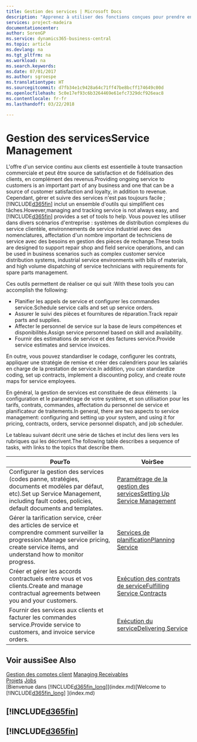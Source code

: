 ```yaml
---
title: Gestion des services | Microsoft Docs
description: "Apprenez à utiliser des fonctions conçues pour prendre en charge les opérations de l'atelier de réparation et du service clientèle."
services: project-madeira
documentationcenter: 
author: SorenGP
ms.service: dynamics365-business-central
ms.topic: article
ms.devlang: na
ms.tgt_pltfrm: na
ms.workload: na
ms.search.keywords: 
ms.date: 07/01/2017
ms.author: sgroespe
ms.translationtype: HT
ms.sourcegitcommit: d7fb34e1c9428a64c71ff47be8bcff174649c00d
ms.openlocfilehash: 5c0e17ef93c6b3264469e61efc7329dcf926eac8
ms.contentlocale: fr-fr
ms.lasthandoff: 03/22/2018

---
```

# <a name="service-management"></a><span data-ttu-id="39718-103">Gestion des services</span><span class="sxs-lookup"><span data-stu-id="39718-103">Service Management</span></span>
<span data-ttu-id="39718-104">L'offre d'un service continu aux clients est essentielle à toute transaction commerciale et peut être source de satisfaction et de fidélisation des clients, en complément des revenus.</span><span class="sxs-lookup"><span data-stu-id="39718-104">Providing ongoing service to customers is an important part of any business and one that can be a source of customer satisfaction and loyalty, in addition to revenue.</span></span> <span data-ttu-id="39718-105">Cependant, gérer et suivre des services n'est pas toujours facile ; [!INCLUDE[d365fin](includes/d365fin_md.md)] inclut un ensemble d'outils qui simplifient ces tâches.</span><span class="sxs-lookup"><span data-stu-id="39718-105">However,managing and tracking service is not always easy, and [!INCLUDE[d365fin](includes/d365fin_md.md)] provides a set of tools to help.</span></span> <span data-ttu-id="39718-106">Vous pouvez les utiliser dans divers scénarios d'entreprise : systèmes de distribution complexes du service clientèle, environnements de service industriel avec des nomenclatures, affectation d'un nombre important de techniciens de service avec des besoins en gestion des pièces de rechange.</span><span class="sxs-lookup"><span data-stu-id="39718-106">These tools are designed to support repair shop and field service operations, and can be used in business scenarios such as complex customer service distribution systems, industrial service environments with bills of materials, and high volume dispatching of service technicians with requirements for spare parts management.</span></span>  

 <span data-ttu-id="39718-107">Ces outils permettent de réaliser ce qui suit :</span><span class="sxs-lookup"><span data-stu-id="39718-107">With these tools you can accomplish the following:</span></span>  

* <span data-ttu-id="39718-108">Planifier les appels de service et configurer les commandes service.</span><span class="sxs-lookup"><span data-stu-id="39718-108">Schedule service calls and set up service orders.</span></span>  
* <span data-ttu-id="39718-109">Assurer le suivi des pièces et fournitures de réparation.</span><span class="sxs-lookup"><span data-stu-id="39718-109">Track repair parts and supplies.</span></span>  
* <span data-ttu-id="39718-110">Affecter le personnel de service sur la base de leurs compétences et disponibilités.</span><span class="sxs-lookup"><span data-stu-id="39718-110">Assign service personnel based on skill and availability.</span></span>  
* <span data-ttu-id="39718-111">Fournir des estimations de service et des factures service.</span><span class="sxs-lookup"><span data-stu-id="39718-111">Provide service estimates and service invoices.</span></span>  

<span data-ttu-id="39718-112">En outre, vous pouvez standardiser le codage, configurer les contrats, appliquer une stratégie de remise et créer des calendriers pour les salariés en charge de la prestation de service.</span><span class="sxs-lookup"><span data-stu-id="39718-112">In addition, you can standardize coding, set up contracts, implement a discounting policy, and create route maps for service employees.</span></span>  

<span data-ttu-id="39718-113">En général, la gestion de services est constituée de deux éléments : la configuration et le paramétrage de votre système, et son utilisation pour les tarifs, contrats, commandes, affectation du personnel de service et planificateur de traitements.</span><span class="sxs-lookup"><span data-stu-id="39718-113">In general, there are two aspects to service management: configuring and setting up your system, and using it for pricing, contracts, orders, service personnel dispatch, and job scheduler.</span></span>  

<span data-ttu-id="39718-114">Le tableau suivant décrit une série de tâches et inclut des liens vers les rubriques qui les décrivent.</span><span class="sxs-lookup"><span data-stu-id="39718-114">The following table describes a sequence of tasks, with links to the topics that describe them.</span></span>   

|<span data-ttu-id="39718-115">**Pour**</span><span class="sxs-lookup"><span data-stu-id="39718-115">**To**</span></span>|<span data-ttu-id="39718-116">**Voir**</span><span class="sxs-lookup"><span data-stu-id="39718-116">**See**</span></span>|  
|------------|-------------|  
|<span data-ttu-id="39718-117">Configurer la gestion des services (codes panne, stratégies, documents et modèles par défaut, etc).</span><span class="sxs-lookup"><span data-stu-id="39718-117">Set up Service Management, including fault codes, policies, default documents and templates.</span></span>|[<span data-ttu-id="39718-118">Paramétrage de la gestion des services</span><span class="sxs-lookup"><span data-stu-id="39718-118">Setting Up Service Management</span></span>](service-setup-service.md)|  
|<span data-ttu-id="39718-119">Gérer la tarification service, créer des articles de service et comprendre comment surveiller la progression.</span><span class="sxs-lookup"><span data-stu-id="39718-119">Manage service pricing, create service items, and understand how to monitor progress.</span></span>|[<span data-ttu-id="39718-120">Services de planification</span><span class="sxs-lookup"><span data-stu-id="39718-120">Planning Service</span></span>](service-plan-service.md)|  
|<span data-ttu-id="39718-121">Créer et gérer les accords contractuels entre vous et vos clients.</span><span class="sxs-lookup"><span data-stu-id="39718-121">Create and manage contractual agreements between you and your customers.</span></span>|[<span data-ttu-id="39718-122">Exécution des contrats de service</span><span class="sxs-lookup"><span data-stu-id="39718-122">Fulfilling Service Contracts</span></span>](service-fulfill-service-contracts.md)|  
|<span data-ttu-id="39718-123">Fournir des services aux clients et facturer les commandes service.</span><span class="sxs-lookup"><span data-stu-id="39718-123">Provide service to customers, and invoice service orders.</span></span>|[<span data-ttu-id="39718-124">Exécution du service</span><span class="sxs-lookup"><span data-stu-id="39718-124">Delivering Service</span></span>](service-deliver-service.md)|  

## <a name="see-also"></a><span data-ttu-id="39718-125">Voir aussi</span><span class="sxs-lookup"><span data-stu-id="39718-125">See Also</span></span>  
<span data-ttu-id="39718-126">[Gestion des comptes client](receivables-manage-receivables.md) </span><span class="sxs-lookup"><span data-stu-id="39718-126">[Managing Receivables](receivables-manage-receivables.md) </span></span>  
<span data-ttu-id="39718-127">[Projets](projects-how-create-jobs.md) </span><span class="sxs-lookup"><span data-stu-id="39718-127">[Jobs](projects-how-create-jobs.md) </span></span>  
<span data-ttu-id="39718-128">[Bienvenue dans [!INCLUDE[d365fin_long](includes/d365fin_long_md.md)]](index.md)</span><span class="sxs-lookup"><span data-stu-id="39718-128">[Welcome to [!INCLUDE[d365fin_long](includes/d365fin_long_md.md)] ](index.md)</span></span>

## [!INCLUDE[d365fin](includes/free_trial_md.md)]  
## [!INCLUDE[d365fin](includes/training_link_md.md)]

